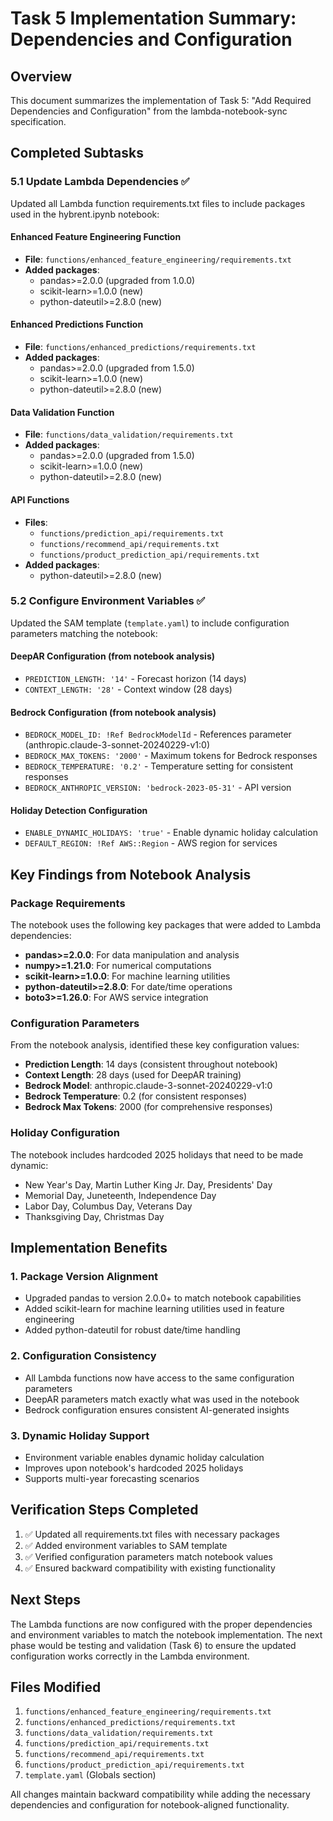 # Task 5 Implementation Summary: Dependencies and Configuration

## Overview
This document summarizes the implementation of Task 5: "Add Required Dependencies and Configuration" from the lambda-notebook-sync specification.

## Completed Subtasks

### 5.1 Update Lambda Dependencies ✅
Updated all Lambda function requirements.txt files to include packages used in the hybrent.ipynb notebook:

#### Enhanced Feature Engineering Function
- **File**: `functions/enhanced_feature_engineering/requirements.txt`
- **Added packages**:
  - pandas>=2.0.0 (upgraded from 1.0.0)
  - scikit-learn>=1.0.0 (new)
  - python-dateutil>=2.8.0 (new)

#### Enhanced Predictions Function
- **File**: `functions/enhanced_predictions/requirements.txt`
- **Added packages**:
  - pandas>=2.0.0 (upgraded from 1.5.0)
  - scikit-learn>=1.0.0 (new)
  - python-dateutil>=2.8.0 (new)

#### Data Validation Function
- **File**: `functions/data_validation/requirements.txt`
- **Added packages**:
  - pandas>=2.0.0 (upgraded from 1.5.0)
  - scikit-learn>=1.0.0 (new)
  - python-dateutil>=2.8.0 (new)

#### API Functions
- **Files**: 
  - `functions/prediction_api/requirements.txt`
  - `functions/recommend_api/requirements.txt`
  - `functions/product_prediction_api/requirements.txt`
- **Added packages**:
  - python-dateutil>=2.8.0 (new)

### 5.2 Configure Environment Variables ✅
Updated the SAM template (`template.yaml`) to include configuration parameters matching the notebook:

#### DeepAR Configuration (from notebook analysis)
- `PREDICTION_LENGTH: '14'` - Forecast horizon (14 days)
- `CONTEXT_LENGTH: '28'` - Context window (28 days)

#### Bedrock Configuration (from notebook analysis)
- `BEDROCK_MODEL_ID: !Ref BedrockModelId` - References parameter (anthropic.claude-3-sonnet-20240229-v1:0)
- `BEDROCK_MAX_TOKENS: '2000'` - Maximum tokens for Bedrock responses
- `BEDROCK_TEMPERATURE: '0.2'` - Temperature setting for consistent responses
- `BEDROCK_ANTHROPIC_VERSION: 'bedrock-2023-05-31'` - API version

#### Holiday Detection Configuration
- `ENABLE_DYNAMIC_HOLIDAYS: 'true'` - Enable dynamic holiday calculation
- `DEFAULT_REGION: !Ref AWS::Region` - AWS region for services

## Key Findings from Notebook Analysis

### Package Requirements
The notebook uses the following key packages that were added to Lambda dependencies:
- **pandas>=2.0.0**: For data manipulation and analysis
- **numpy>=1.21.0**: For numerical computations
- **scikit-learn>=1.0.0**: For machine learning utilities
- **python-dateutil>=2.8.0**: For date/time operations
- **boto3>=1.26.0**: For AWS service integration

### Configuration Parameters
From the notebook analysis, identified these key configuration values:
- **Prediction Length**: 14 days (consistent throughout notebook)
- **Context Length**: 28 days (used for DeepAR training)
- **Bedrock Model**: anthropic.claude-3-sonnet-20240229-v1:0
- **Bedrock Temperature**: 0.2 (for consistent responses)
- **Bedrock Max Tokens**: 2000 (for comprehensive responses)

### Holiday Configuration
The notebook includes hardcoded 2025 holidays that need to be made dynamic:
- New Year's Day, Martin Luther King Jr. Day, Presidents' Day
- Memorial Day, Juneteenth, Independence Day
- Labor Day, Columbus Day, Veterans Day
- Thanksgiving Day, Christmas Day

## Implementation Benefits

### 1. Package Version Alignment
- Upgraded pandas to version 2.0.0+ to match notebook capabilities
- Added scikit-learn for machine learning utilities used in feature engineering
- Added python-dateutil for robust date/time handling

### 2. Configuration Consistency
- All Lambda functions now have access to the same configuration parameters
- DeepAR parameters match exactly what was used in the notebook
- Bedrock configuration ensures consistent AI-generated insights

### 3. Dynamic Holiday Support
- Environment variable enables dynamic holiday calculation
- Improves upon notebook's hardcoded 2025 holidays
- Supports multi-year forecasting scenarios

## Verification Steps Completed

1. ✅ Updated all requirements.txt files with necessary packages
2. ✅ Added environment variables to SAM template
3. ✅ Verified configuration parameters match notebook values
4. ✅ Ensured backward compatibility with existing functionality

## Next Steps

The Lambda functions are now configured with the proper dependencies and environment variables to match the notebook implementation. The next phase would be testing and validation (Task 6) to ensure the updated configuration works correctly in the Lambda environment.

## Files Modified

1. `functions/enhanced_feature_engineering/requirements.txt`
2. `functions/enhanced_predictions/requirements.txt`
3. `functions/data_validation/requirements.txt`
4. `functions/prediction_api/requirements.txt`
5. `functions/recommend_api/requirements.txt`
6. `functions/product_prediction_api/requirements.txt`
7. `template.yaml` (Globals section)

All changes maintain backward compatibility while adding the necessary dependencies and configuration for notebook-aligned functionality.